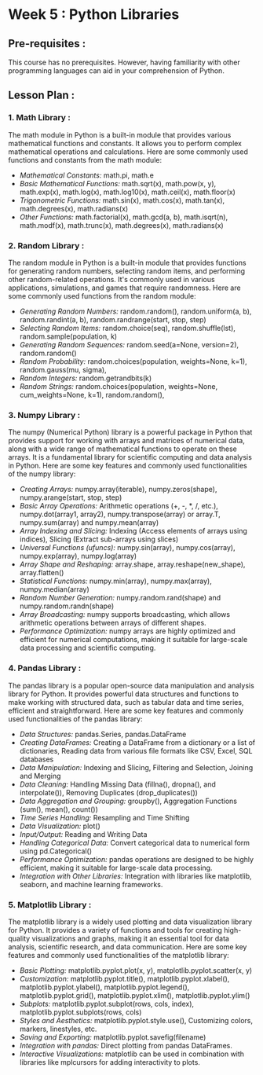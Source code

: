 # Week 5 : Python Libraries

## Pre-requisites :

This course has no prerequisites. However, having familiarity with other programming languages can aid in your comprehension of Python.
## Lesson Plan :
### 1.	Math Library :
The math module in Python is a built-in module that provides various mathematical functions and constants. It allows you to perform complex mathematical operations and calculations. Here are some commonly used functions and constants from the math module:
* *Mathematical Constants:* math.pi, math.e
* *Basic Mathematical Functions:*  math.sqrt(x), math.pow(x, y), math.exp(x), math.log(x), math.log10(x), math.ceil(x), math.floor(x)
* *Trigonometric Functions:* math.sin(x), math.cos(x), math.tan(x), math.degrees(x), math.radians(x)
* *Other Functions:* math.factorial(x), math.gcd(a, b), math.isqrt(n), math.modf(x), math.trunc(x), math.degrees(x), math.radians(x)

### 2.	Random Library :
The random module in Python is a built-in module that provides functions for generating random numbers, selecting random items, and performing other random-related operations. It's commonly used in various applications, simulations, and games that require randomness. Here are some commonly used functions from the random module:
* *Generating Random Numbers:* random.random(), random.uniform(a, b), random.randint(a, b), random.randrange(start, stop, step)
* *Selecting Random Items:* random.choice(seq), random.shuffle(lst), random.sample(population, k)
* *Generating Random Sequences:* random.seed(a=None, version=2), random.random()
* *Random Probability:* random.choices(population, weights=None, k=1), random.gauss(mu, sigma), 
* *Random Integers:* random.getrandbits(k)
* *Random Strings:* random.choices(population, weights=None, cum_weights=None, k=1), random.random(), 

### 3.	Numpy Library :
The numpy (Numerical Python) library is a powerful package in Python that provides support for working with arrays and matrices of numerical data, along with a wide range of mathematical functions to operate on these arrays. It is a fundamental library for scientific computing and data analysis in Python. Here are some key features and commonly used functionalities of the numpy library:
* *Creating Arrays:* numpy.array(iterable), numpy.zeros(shape), numpy.arange(start, stop, step)
* *Basic Array Operations:* Arithmetic operations (+, -, *, /, etc.), numpy.dot(array1, array2), numpy.transpose(array) or array.T, numpy.sum(array) and numpy.mean(array)
* *Array Indexing and Slicing:* Indexing (Access elements of arrays using indices), Slicing (Extract sub-arrays using slices)
* *Universal Functions (ufuncs):* numpy.sin(array), numpy.cos(array), numpy.exp(array), numpy.log(array)
* *Array Shape and Reshaping:* array.shape, array.reshape(new_shape), array.flatten()
* *Statistical Functions:* numpy.min(array), numpy.max(array), numpy.median(array)
* *Random Number Generation:* numpy.random.rand(shape) and numpy.random.randn(shape)
* *Array Broadcasting:* numpy supports broadcasting, which allows arithmetic operations between arrays of different shapes.
* *Performance Optimization:* numpy arrays are highly optimized and efficient for numerical computations, making it suitable for large-scale data processing and scientific computing.

### 4.	Pandas Library :
The pandas library is a popular open-source data manipulation and analysis library for Python. It provides powerful data structures and functions to make working with structured data, such as tabular data and time series, efficient and straightforward. Here are some key features and commonly used functionalities of the pandas library:
* *Data Structures:* pandas.Series, pandas.DataFrame
* *Creating DataFrames:* Creating a DataFrame from a dictionary or a list of dictionaries, Reading data from various file formats like CSV, Excel, SQL databases
* *Data Manipulation:* Indexing and Slicing, Filtering and Selection, Joining and Merging
* *Data Cleaning:* Handling Missing Data (fillna(), dropna(), and interpolate()), Removing Duplicates (drop_duplicates())
* *Data Aggregation and Grouping:* groupby(), Aggregation Functions (sum(), mean(), count())
* *Time Series Handling:* Resampling and Time Shifting
* *Data Visualization:* plot()
* *Input/Output:* Reading and Writing Data
* *Handling Categorical Data:* Convert categorical data to numerical form using pd.Categorical()
* *Performance Optimization:* pandas operations are designed to be highly efficient, making it suitable for large-scale data processing.
* *Integration with Other Libraries:* Integration with libraries like matplotlib, seaborn, and machine learning frameworks.

### 5.	Matplotlib Library :
The matplotlib library is a widely used plotting and data visualization library for Python. It provides a variety of functions and tools for creating high-quality visualizations and graphs, making it an essential tool for data analysis, scientific research, and data communication. Here are some key features and commonly used functionalities of the matplotlib library:
* *Basic Plotting:* matplotlib.pyplot.plot(x, y), matplotlib.pyplot.scatter(x, y)
* *Customization:* matplotlib.pyplot.title(), matplotlib.pyplot.xlabel(), matplotlib.pyplot.ylabel(), matplotlib.pyplot.legend(), matplotlib.pyplot.grid(), matplotlib.pyplot.xlim(), matplotlib.pyplot.ylim()
* *Subplots:* matplotlib.pyplot.subplot(rows, cols, index), matplotlib.pyplot.subplots(rows, cols)
* *Styles and Aesthetics:* matplotlib.pyplot.style.use(), Customizing colors, markers, linestyles, etc.
* *Saving and Exporting:* matplotlib.pyplot.savefig(filename)
* *Integration with pandas:* Direct plotting from pandas DataFrames.
* *Interactive Visualizations:* matplotlib can be used in combination with libraries like mplcursors for adding interactivity to plots.
